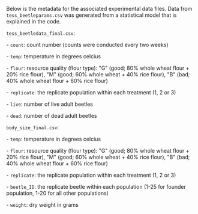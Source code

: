 
Below is the metadata for the associated experimental data files. Data
from `tess_beetleparams.csv` was generated from a statistical model that
is explained in the code.

`tess_beetledata_final.csv`:

\- `count`: count number (counts were conducted every two weeks)

\- `temp`: temperature in degrees celcius

\- `flour`: resource quality (flour type): "G" (good; 80% whole wheat
flour + 20% rice flour), "M" (good; 60% whole wheat + 40% rice flour),
"B" (bad; 40% whole wheat flour + 60% rice flour)

\- `replicate`: the replicate population within each treatment (1, 2 or
3)

\- `live`: number of live adult beetles

\- `dead`: number of dead adult beetles

`body_size_final.csv`:

\- `temp`: temperature in degrees celcius

\- `flour`: resource quality (flour type): "G" (good; 80% whole wheat
flour + 20% rice flour), "M" (good; 60% whole wheat + 40% rice flour),
"B" (bad; 40% whole wheat flour + 60% rice flour)

\- `replicate`: the replicate population within each treatment (1, 2 or
3)

\- `beetle_ID`: the replicate beetle within each population (1-25 for
founder population, 1-20 for all other populations)

\- `weight`: dry weight in grams
